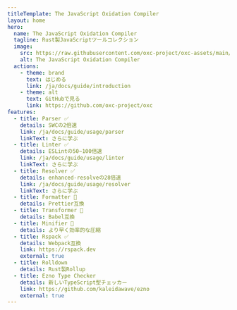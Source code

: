 ```yaml
---
titleTemplate: The JavaScript Oxidation Compiler
layout: home
hero:
  name: The JavaScript Oxidation Compiler
  tagline: Rust製JavaScriptツールコレクション
  image:
    src: https://raw.githubusercontent.com/oxc-project/oxc-assets/main/logo-round-min.png
    alt: The JavaScript Oxidation Compiler
  actions:
    - theme: brand
      text: はじめる
      link: /ja/docs/guide/introduction
    - theme: alt
      text: GitHubで見る
      link: https://github.com/oxc-project/oxc
features:
  - title: Parser ✅
    details: SWCの2倍速
    link: /ja/docs/guide/usage/parser
    linkText: さらに学ぶ
  - title: Linter ✅
    details: ESLintの50~100倍速
    link: /ja/docs/guide/usage/linter
    linkText: さらに学ぶ
  - title: Resolver ✅
    details: enhanced-resolveの28倍速
    link: /ja/docs/guide/usage/resolver
    linkText: さらに学ぶ
  - title: Formatter 🚧
    details: Prettier互換
  - title: Transformer 🚧
    details: Babel互換
  - title: Minifier 🚧
    details: より早く効率的な圧縮
  - title: Rspack ✅
    details: Webpack互換
    link: https://rspack.dev
    external: true
  - title: Rolldown
    details: Rust製Rollup
  - title: Ezno Type Checker
    details: 新しいTypeScript型チェッカー
    link: https://github.com/kaleidawave/ezno
    external: true
---
```

